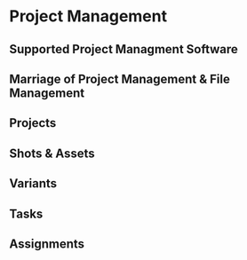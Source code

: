 # Project Management

## Supported Project Managment Software

## Marriage of Project Management & File Management

## Projects

## Shots & Assets

## Variants

## Tasks

## Assignments




